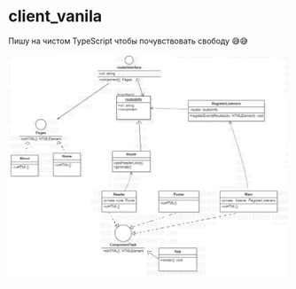 # client_vanila
Пишу на чистом TypeScript чтобы почувствовать свободу 😅😅

 [![Header](https://github.com/DIY0R/client_vanila/blob/main/design.jpg)]([https://github.com/DIY0R](https://github.com/DIY0R/client_vanila))
